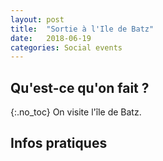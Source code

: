 ```yaml
---
layout: post
title:  "Sortie à l'Ile de Batz"
date:   2018-06-19
categories: Social events
---
```


## Qu'est-ce qu'on fait ?
{:.no_toc}
On visite l'île de Batz. 

## Infos pratiques

